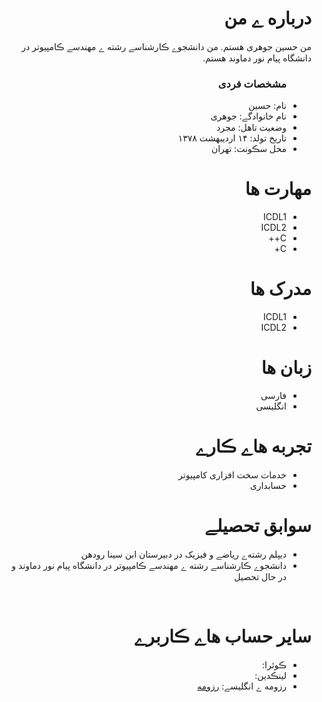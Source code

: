 <div dir="rtl">
  <img src="" />
  <h1> درباره ے من</h1>
  <p> من حسین جوهری هستم. من دانشجوے ڪارشناسے رشته ے مهندسے ڪامپیوتر در دانشگاه پیام نور دماوند هستم.</p>
  
  <ul>
    <h3> مشخصات فردی</h3>
  <li>نام: حسین</li>
  <li>نام خانوادگے: جوهری</li>
  <li>وضعیت تاهل: مجرد</li>
  <li>تاریخ تولد: ۱۴ اردیبهشت ۱۳۷۸</li>
  <li>محل سڪونت: تهران</li>
</ul>

  
<h1>مهارت ها</h1>

<ul>
  <li>ICDL1</li>
  <li>ICDL2</li>
  <li>C++</li>
  <li>C+</li>
</ul>

<h1> مدرک ها</h1>
<ul>
  <li>ICDL1
  <li>ICDL2
</ul>

<h1> زبان ها</h1>
<ul>
  <li>فارسی</li>
  <li>انگلیسی</li>
</ul>

<h1> تجربه هاے ڪارے </h1>
<ul>
   <li> خدمات سخت افزاری کامپیوتر</li>
   <li> حسابداری </li>
</ul>

<h1> سوابق تحصیلے </h1>
<ul>
   <li> دیپلم رشته‌ے ریاضے و فیزیک در دبیرستان ابن سینا رودهن</li>
   <li> دانشجوے ڪارشناسے رشته ے مهندسے ڪامپیوتر در دانشگاه پیام نور دماوند و در حال تحصیل</li>
</ul>

<br/>

<h1> سایر حساب هاے ڪاربرے </h1>
<ul>
  <li>ڪوئرا: <a href="">  </a></li>
  <li>لینڪدین: <a href="">  </a></li>
  <li>رزومه ے انگلیسے: <a href="https://ho3einj16.github.io/Mr.Johari/"> رزومه </a></li>
</ul>
